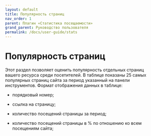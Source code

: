 ```yaml
---
layout: default
title: Популярность страниц
nav_order: 1
parent: Плагин «Статистика посещаемости»
grand_parent: Руководство пользователя
permalink: /docs/user-guide/stats
---
```


# Популярность страниц

Этот раздел позволяет оценить популярность отдельных страниц вашего ресурса среди посетителей. В таблице показаны 25 самых популярных страниц сайта за период указанный на панели инструментов. Формат отображения данных в таблице:

* порядковый номер;

* ссылка на страницу;

* количество посещений страницы за период;

* количество посещений страницы в % по отношению ко всем посещениям сайта;

